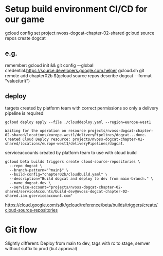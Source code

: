 
# Setup build environment CI/CD for our game

gcloud config set project nvoss-dogcat-chapter-02-shared
gcloud source repos create dogcat
## e.g.
remember: gcloud init && git config --global credential.https://source.developers.google.com.helper gcloud.sh
git remote add chapter02b $(gcloud source repos describe dogcat --format "value(url)")


## deploy
targets created by platform team with correct permissions
so only a delivery pipeline is required
```
gcloud deploy apply --file ./clouddeploy.yaml --region=europe-west1

Waiting for the operation on resource projects/nvoss-dogcat-chapter-02-shared/locations/europe-west1/deliveryPipelines/dogcat...done.
Created Cloud Deploy resource: projects/nvoss-dogcat-chapter-02-shared/locations/europe-west1/deliveryPipelines/dogcat.
```

serviceaccounts created by platform team to use with cloud build

```
gcloud beta builds triggers create cloud-source-repositories \
  --repo dogcat \
  --branch-pattern="^main$" \
  --build-config="chapter02b/cloudbuild.yaml" \
  --description="Build dogcat and deploy to dev from main-branch." \
  --name dogcat-dev \
  --service-account="projects/nvoss-dogcat-chapter-02-shared/serviceAccounts/build-dev@nvoss-dogcat-chapter-02-shared.iam.gserviceaccount.com"
```
https://cloud.google.com/sdk/gcloud/reference/beta/builds/triggers/create/cloud-source-repositories



# Git flow

Slightly different: Deploy from main to dev, tags with rc to stage, semver without suffix to prod (but approval)




